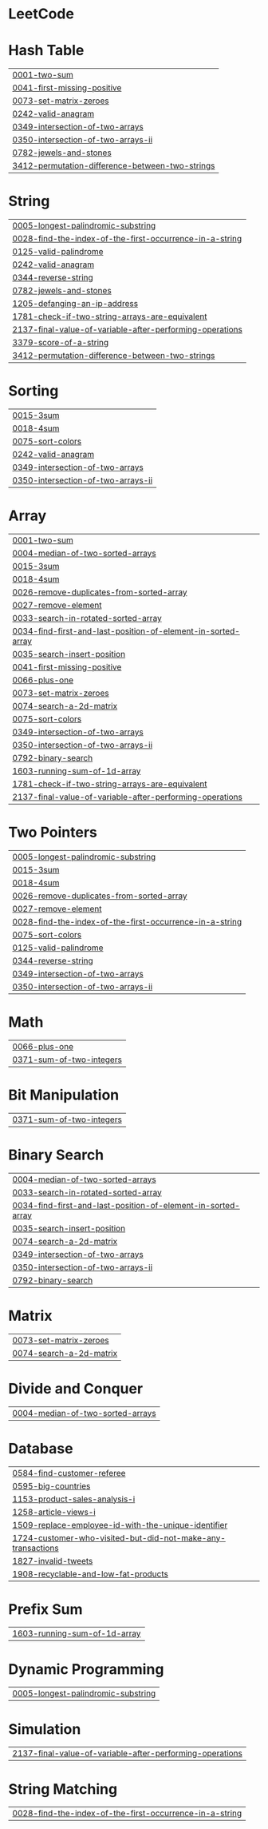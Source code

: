 # LeetCode


# Hash Table
|  |
| ------- |
| [0001-two-sum](https://github.com/sk-0507/LeetCode/tree/master/0001-two-sum) |
| [0041-first-missing-positive](https://github.com/sk-0507/LeetCode/tree/master/0041-first-missing-positive) |
| [0073-set-matrix-zeroes](https://github.com/sk-0507/LeetCode/tree/master/0073-set-matrix-zeroes) |
| [0242-valid-anagram](https://github.com/sk-0507/LeetCode/tree/master/0242-valid-anagram) |
| [0349-intersection-of-two-arrays](https://github.com/sk-0507/LeetCode/tree/master/0349-intersection-of-two-arrays) |
| [0350-intersection-of-two-arrays-ii](https://github.com/sk-0507/LeetCode/tree/master/0350-intersection-of-two-arrays-ii) |
| [0782-jewels-and-stones](https://github.com/sk-0507/LeetCode/tree/master/0782-jewels-and-stones) |
| [3412-permutation-difference-between-two-strings](https://github.com/sk-0507/LeetCode/tree/master/3412-permutation-difference-between-two-strings) |
# String
|  |
| ------- |
| [0005-longest-palindromic-substring](https://github.com/sk-0507/LeetCode/tree/master/0005-longest-palindromic-substring) |
| [0028-find-the-index-of-the-first-occurrence-in-a-string](https://github.com/sk-0507/LeetCode/tree/master/0028-find-the-index-of-the-first-occurrence-in-a-string) |
| [0125-valid-palindrome](https://github.com/sk-0507/LeetCode/tree/master/0125-valid-palindrome) |
| [0242-valid-anagram](https://github.com/sk-0507/LeetCode/tree/master/0242-valid-anagram) |
| [0344-reverse-string](https://github.com/sk-0507/LeetCode/tree/master/0344-reverse-string) |
| [0782-jewels-and-stones](https://github.com/sk-0507/LeetCode/tree/master/0782-jewels-and-stones) |
| [1205-defanging-an-ip-address](https://github.com/sk-0507/LeetCode/tree/master/1205-defanging-an-ip-address) |
| [1781-check-if-two-string-arrays-are-equivalent](https://github.com/sk-0507/LeetCode/tree/master/1781-check-if-two-string-arrays-are-equivalent) |
| [2137-final-value-of-variable-after-performing-operations](https://github.com/sk-0507/LeetCode/tree/master/2137-final-value-of-variable-after-performing-operations) |
| [3379-score-of-a-string](https://github.com/sk-0507/LeetCode/tree/master/3379-score-of-a-string) |
| [3412-permutation-difference-between-two-strings](https://github.com/sk-0507/LeetCode/tree/master/3412-permutation-difference-between-two-strings) |
# Sorting
|  |
| ------- |
| [0015-3sum](https://github.com/sk-0507/LeetCode/tree/master/0015-3sum) |
| [0018-4sum](https://github.com/sk-0507/LeetCode/tree/master/0018-4sum) |
| [0075-sort-colors](https://github.com/sk-0507/LeetCode/tree/master/0075-sort-colors) |
| [0242-valid-anagram](https://github.com/sk-0507/LeetCode/tree/master/0242-valid-anagram) |
| [0349-intersection-of-two-arrays](https://github.com/sk-0507/LeetCode/tree/master/0349-intersection-of-two-arrays) |
| [0350-intersection-of-two-arrays-ii](https://github.com/sk-0507/LeetCode/tree/master/0350-intersection-of-two-arrays-ii) |
# Array
|  |
| ------- |
| [0001-two-sum](https://github.com/sk-0507/LeetCode/tree/master/0001-two-sum) |
| [0004-median-of-two-sorted-arrays](https://github.com/sk-0507/LeetCode/tree/master/0004-median-of-two-sorted-arrays) |
| [0015-3sum](https://github.com/sk-0507/LeetCode/tree/master/0015-3sum) |
| [0018-4sum](https://github.com/sk-0507/LeetCode/tree/master/0018-4sum) |
| [0026-remove-duplicates-from-sorted-array](https://github.com/sk-0507/LeetCode/tree/master/0026-remove-duplicates-from-sorted-array) |
| [0027-remove-element](https://github.com/sk-0507/LeetCode/tree/master/0027-remove-element) |
| [0033-search-in-rotated-sorted-array](https://github.com/sk-0507/LeetCode/tree/master/0033-search-in-rotated-sorted-array) |
| [0034-find-first-and-last-position-of-element-in-sorted-array](https://github.com/sk-0507/LeetCode/tree/master/0034-find-first-and-last-position-of-element-in-sorted-array) |
| [0035-search-insert-position](https://github.com/sk-0507/LeetCode/tree/master/0035-search-insert-position) |
| [0041-first-missing-positive](https://github.com/sk-0507/LeetCode/tree/master/0041-first-missing-positive) |
| [0066-plus-one](https://github.com/sk-0507/LeetCode/tree/master/0066-plus-one) |
| [0073-set-matrix-zeroes](https://github.com/sk-0507/LeetCode/tree/master/0073-set-matrix-zeroes) |
| [0074-search-a-2d-matrix](https://github.com/sk-0507/LeetCode/tree/master/0074-search-a-2d-matrix) |
| [0075-sort-colors](https://github.com/sk-0507/LeetCode/tree/master/0075-sort-colors) |
| [0349-intersection-of-two-arrays](https://github.com/sk-0507/LeetCode/tree/master/0349-intersection-of-two-arrays) |
| [0350-intersection-of-two-arrays-ii](https://github.com/sk-0507/LeetCode/tree/master/0350-intersection-of-two-arrays-ii) |
| [0792-binary-search](https://github.com/sk-0507/LeetCode/tree/master/0792-binary-search) |
| [1603-running-sum-of-1d-array](https://github.com/sk-0507/LeetCode/tree/master/1603-running-sum-of-1d-array) |
| [1781-check-if-two-string-arrays-are-equivalent](https://github.com/sk-0507/LeetCode/tree/master/1781-check-if-two-string-arrays-are-equivalent) |
| [2137-final-value-of-variable-after-performing-operations](https://github.com/sk-0507/LeetCode/tree/master/2137-final-value-of-variable-after-performing-operations) |
# Two Pointers
|  |
| ------- |
| [0005-longest-palindromic-substring](https://github.com/sk-0507/LeetCode/tree/master/0005-longest-palindromic-substring) |
| [0015-3sum](https://github.com/sk-0507/LeetCode/tree/master/0015-3sum) |
| [0018-4sum](https://github.com/sk-0507/LeetCode/tree/master/0018-4sum) |
| [0026-remove-duplicates-from-sorted-array](https://github.com/sk-0507/LeetCode/tree/master/0026-remove-duplicates-from-sorted-array) |
| [0027-remove-element](https://github.com/sk-0507/LeetCode/tree/master/0027-remove-element) |
| [0028-find-the-index-of-the-first-occurrence-in-a-string](https://github.com/sk-0507/LeetCode/tree/master/0028-find-the-index-of-the-first-occurrence-in-a-string) |
| [0075-sort-colors](https://github.com/sk-0507/LeetCode/tree/master/0075-sort-colors) |
| [0125-valid-palindrome](https://github.com/sk-0507/LeetCode/tree/master/0125-valid-palindrome) |
| [0344-reverse-string](https://github.com/sk-0507/LeetCode/tree/master/0344-reverse-string) |
| [0349-intersection-of-two-arrays](https://github.com/sk-0507/LeetCode/tree/master/0349-intersection-of-two-arrays) |
| [0350-intersection-of-two-arrays-ii](https://github.com/sk-0507/LeetCode/tree/master/0350-intersection-of-two-arrays-ii) |
# Math
|  |
| ------- |
| [0066-plus-one](https://github.com/sk-0507/LeetCode/tree/master/0066-plus-one) |
| [0371-sum-of-two-integers](https://github.com/sk-0507/LeetCode/tree/master/0371-sum-of-two-integers) |
# Bit Manipulation
|  |
| ------- |
| [0371-sum-of-two-integers](https://github.com/sk-0507/LeetCode/tree/master/0371-sum-of-two-integers) |
# Binary Search
|  |
| ------- |
| [0004-median-of-two-sorted-arrays](https://github.com/sk-0507/LeetCode/tree/master/0004-median-of-two-sorted-arrays) |
| [0033-search-in-rotated-sorted-array](https://github.com/sk-0507/LeetCode/tree/master/0033-search-in-rotated-sorted-array) |
| [0034-find-first-and-last-position-of-element-in-sorted-array](https://github.com/sk-0507/LeetCode/tree/master/0034-find-first-and-last-position-of-element-in-sorted-array) |
| [0035-search-insert-position](https://github.com/sk-0507/LeetCode/tree/master/0035-search-insert-position) |
| [0074-search-a-2d-matrix](https://github.com/sk-0507/LeetCode/tree/master/0074-search-a-2d-matrix) |
| [0349-intersection-of-two-arrays](https://github.com/sk-0507/LeetCode/tree/master/0349-intersection-of-two-arrays) |
| [0350-intersection-of-two-arrays-ii](https://github.com/sk-0507/LeetCode/tree/master/0350-intersection-of-two-arrays-ii) |
| [0792-binary-search](https://github.com/sk-0507/LeetCode/tree/master/0792-binary-search) |
# Matrix
|  |
| ------- |
| [0073-set-matrix-zeroes](https://github.com/sk-0507/LeetCode/tree/master/0073-set-matrix-zeroes) |
| [0074-search-a-2d-matrix](https://github.com/sk-0507/LeetCode/tree/master/0074-search-a-2d-matrix) |
# Divide and Conquer
|  |
| ------- |
| [0004-median-of-two-sorted-arrays](https://github.com/sk-0507/LeetCode/tree/master/0004-median-of-two-sorted-arrays) |
# Database
|  |
| ------- |
| [0584-find-customer-referee](https://github.com/sk-0507/LeetCode/tree/master/0584-find-customer-referee) |
| [0595-big-countries](https://github.com/sk-0507/LeetCode/tree/master/0595-big-countries) |
| [1153-product-sales-analysis-i](https://github.com/sk-0507/LeetCode/tree/master/1153-product-sales-analysis-i) |
| [1258-article-views-i](https://github.com/sk-0507/LeetCode/tree/master/1258-article-views-i) |
| [1509-replace-employee-id-with-the-unique-identifier](https://github.com/sk-0507/LeetCode/tree/master/1509-replace-employee-id-with-the-unique-identifier) |
| [1724-customer-who-visited-but-did-not-make-any-transactions](https://github.com/sk-0507/LeetCode/tree/master/1724-customer-who-visited-but-did-not-make-any-transactions) |
| [1827-invalid-tweets](https://github.com/sk-0507/LeetCode/tree/master/1827-invalid-tweets) |
| [1908-recyclable-and-low-fat-products](https://github.com/sk-0507/LeetCode/tree/master/1908-recyclable-and-low-fat-products) |
# Prefix Sum
|  |
| ------- |
| [1603-running-sum-of-1d-array](https://github.com/sk-0507/LeetCode/tree/master/1603-running-sum-of-1d-array) |
# Dynamic Programming
|  |
| ------- |
| [0005-longest-palindromic-substring](https://github.com/sk-0507/LeetCode/tree/master/0005-longest-palindromic-substring) |
# Simulation
|  |
| ------- |
| [2137-final-value-of-variable-after-performing-operations](https://github.com/sk-0507/LeetCode/tree/master/2137-final-value-of-variable-after-performing-operations) |
# String Matching
|  |
| ------- |
| [0028-find-the-index-of-the-first-occurrence-in-a-string](https://github.com/sk-0507/LeetCode/tree/master/0028-find-the-index-of-the-first-occurrence-in-a-string) |